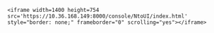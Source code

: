 <html>
<head>
	
</head>	
<body>

	<iframe width=1400 height=754 src='https://10.36.168.149:8000/console/NtoUI/index.html' style="border: none;" frameborder="0" scrolling="yes"></iframe>

</body>
</html>
